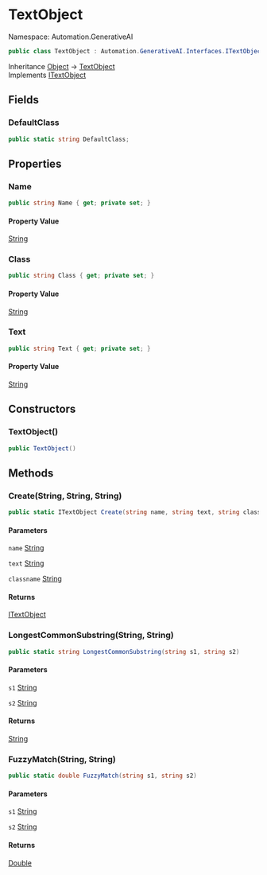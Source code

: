 # TextObject

Namespace: Automation.GenerativeAI

```csharp
public class TextObject : Automation.GenerativeAI.Interfaces.ITextObject
```

Inheritance [Object](https://docs.microsoft.com/en-us/dotnet/api/system.object) → [TextObject](./automation.generativeai.textobject.md)<br>
Implements [ITextObject](./automation.generativeai.interfaces.itextobject.md)

## Fields

### **DefaultClass**

```csharp
public static string DefaultClass;
```

## Properties

### **Name**

```csharp
public string Name { get; private set; }
```

#### Property Value

[String](https://docs.microsoft.com/en-us/dotnet/api/system.string)<br>

### **Class**

```csharp
public string Class { get; private set; }
```

#### Property Value

[String](https://docs.microsoft.com/en-us/dotnet/api/system.string)<br>

### **Text**

```csharp
public string Text { get; private set; }
```

#### Property Value

[String](https://docs.microsoft.com/en-us/dotnet/api/system.string)<br>

## Constructors

### **TextObject()**

```csharp
public TextObject()
```

## Methods

### **Create(String, String, String)**

```csharp
public static ITextObject Create(string name, string text, string classname)
```

#### Parameters

`name` [String](https://docs.microsoft.com/en-us/dotnet/api/system.string)<br>

`text` [String](https://docs.microsoft.com/en-us/dotnet/api/system.string)<br>

`classname` [String](https://docs.microsoft.com/en-us/dotnet/api/system.string)<br>

#### Returns

[ITextObject](./automation.generativeai.interfaces.itextobject.md)<br>

### **LongestCommonSubstring(String, String)**

```csharp
public static string LongestCommonSubstring(string s1, string s2)
```

#### Parameters

`s1` [String](https://docs.microsoft.com/en-us/dotnet/api/system.string)<br>

`s2` [String](https://docs.microsoft.com/en-us/dotnet/api/system.string)<br>

#### Returns

[String](https://docs.microsoft.com/en-us/dotnet/api/system.string)<br>

### **FuzzyMatch(String, String)**

```csharp
public static double FuzzyMatch(string s1, string s2)
```

#### Parameters

`s1` [String](https://docs.microsoft.com/en-us/dotnet/api/system.string)<br>

`s2` [String](https://docs.microsoft.com/en-us/dotnet/api/system.string)<br>

#### Returns

[Double](https://docs.microsoft.com/en-us/dotnet/api/system.double)<br>
